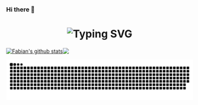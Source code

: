 ### Hi there 👋

<div align="center">
    <h1>
        <img src="https://readme-typing-svg.herokuapp.com?font=Jetbrains+mono&size=40&duration=3000&color=417E87&center=true&vCenter=true&width=435&lines=Hey👋..+I'm+Gozrid;This+is..;..my+Github..;" alt="Typing SVG"/>
    </h1>
</div>

<a href="https://github.com/Gozrid/Gozrid"><img align="center" src="https://github-readme-stats.vercel.app/api?username=Gozrid&show_icons=true&include_all_commits=true&theme=transparent&hide_border=true" alt="Fabian's github stats" /></a><a href="https://github.com/Gozrid/Gozrid"><img align="center" src="https://github-readme-stats.vercel.app/api/top-langs/?username=Gozrid&layout=compact&theme=transparent&hide_border=true" /></a>

<picture>
  <source media="(prefers-color-scheme: dark)" srcset="https://raw.githubusercontent.com/Gozrid/Gozrid/output/github-contribution-grid-snake-dark.svg">
  <source media="(prefers-color-scheme: light)" srcset="https://raw.githubusercontent.com/Gozrid/Gozrid/output/github-contribution-grid-snake.svg">
  <img alt="github contribution grid snake animation" src="https://raw.githubusercontent.com/Gozrid/Gozrid/output/github-contribution-grid-snake.svg">
</picture>

<!--
<div align="center">
    <img src="https://raw.githubusercontent.com/Gozrid/Gozrid/output/github-contribution-grid-snake.svg" alt="GitHub Contribution Grid Snake Animation"/>
</div>
-->

<!--
&theme=buefy

![GitHub stats](https://github-readme-stats.vercel.app/api?username=Gozrid&hide=stars&hide_border=true)

![Top Langs](https://github-readme-stats.vercel.app/api/top-langs/?username=Gozrid&hide_border=true)
-->
<!--
**Gozrid/Gozrid** is a ✨ _special_ ✨ repository because its `README.md` (this file) appears on your GitHub profile.

Here are some ideas to get you started:

- 🔭 I’m currently working on ...
- 🌱 I’m currently learning ...
- 👯 I’m looking to collaborate on ...
- 🤔 I’m looking for help with ...
- 💬 Ask me about ...
- 📫 How to reach me: ...
- 😄 Pronouns: ...
- ⚡ Fun fact: ...
-->
